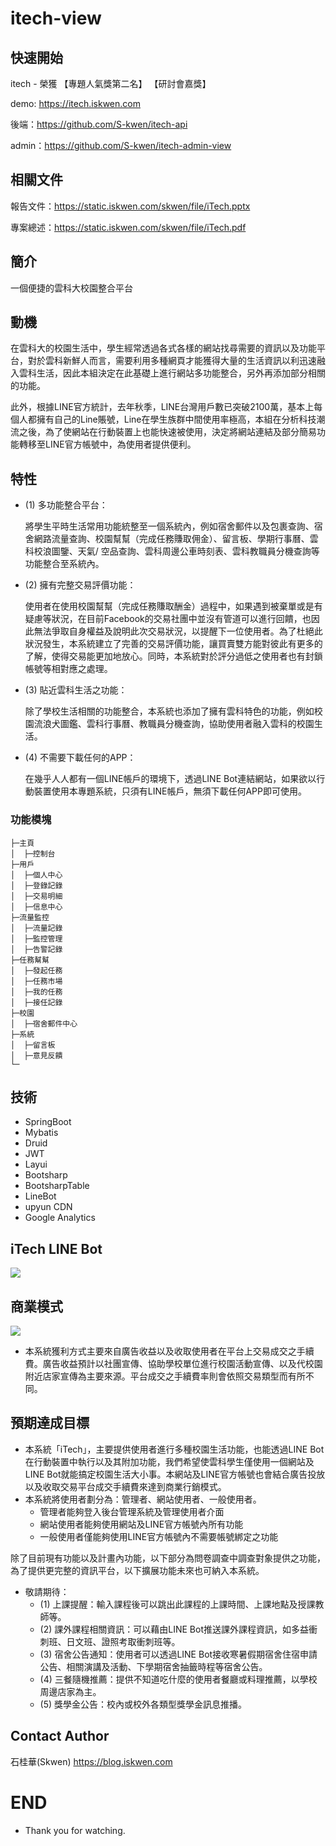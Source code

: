 # itech-view
## 快速開始
itech - 榮獲 【專題人氣獎第二名】 【研討會嘉獎】

demo: https://itech.iskwen.com

後端：https://github.com/S-kwen/itech-api

admin：https://github.com/S-kwen/itech-admin-view


## 相關文件
報告文件：https://static.iskwen.com/skwen/file/iTech.pptx

專案總述：https://static.iskwen.com/skwen/file/iTech.pdf


## 簡介
一個便捷的雲科大校園整合平台
## 動機
  在雲科大的校園生活中，學生經常透過各式各樣的網站找尋需要的資訊以及功能平台，對於雲科新鮮人而言，需要利用多種網頁才能獲得大量的生活資訊以利迅速融入雲科生活，因此本組決定在此基礎上進行網站多功能整合，另外再添加部分相關的功能。
    
  此外，根據LINE官方統計，去年秋季，LINE台灣用戶數已突破2100萬，基本上每個人都擁有自己的Line賬號，Line在學生族群中間使用率極高，本組在分析科技潮流之後，為了使網站在行動裝置上也能快速被使用，決定將網站連結及部分簡易功能轉移至LINE官方帳號中，為使用者提供便利。

## 特性
* (1)	多功能整合平台：

    將學生平時生活常用功能統整至一個系統內，例如宿舍郵件以及包裹查詢、宿舍網路流量查詢、校園幫幫（完成任務賺取佣金）、留言板、學期行事曆、雲科校浪圖鑒、天氣/ 空品查詢、雲科周邊公車時刻表、雲科教職員分機查詢等功能整合至系統內。
* (2)	擁有完整交易評價功能：

    使用者在使用校園幫幫（完成任務賺取酬金）過程中，如果遇到被棄單或是有疑慮等狀況，在目前Facebook的交易社團中並沒有管道可以進行回饋，也因此無法爭取自身權益及說明此次交易狀況，以提醒下一位使用者。為了杜絕此狀況發生，本系統建立了完善的交易評價功能，讓買賣雙方能對彼此有更多的了解，使得交易能更加地放心。同時，本系統對於評分過低之使用者也有封鎖帳號等相對應之處理。
* (3)	貼近雲科生活之功能：

    除了學校生活相關的功能整合，本系統也添加了擁有雲科特色的功能，例如校園流浪犬圖鑑、雲科行事曆、教職員分機查詢，協助使用者融入雲科的校園生活。
    
* (4)	不需要下載任何的APP：

    在幾乎人人都有一個LINE帳戶的環境下，透過LINE Bot連結網站，如果欲以行動裝置使用本專題系統，只須有LINE帳戶，無須下載任何APP即可使用。
### 功能模塊
```
├─主頁
│  ├─控制台
├─用戶
│  ├─個人中心
│  ├─登錄記錄
│  ├─交易明細
│  ├─信息中心
├─流量監控
│  ├─流量記錄
│  ├─監控管理
│  ├─告警記錄
├─任務幫幫
│  ├─發起任務
│  ├─任務市場
│  ├─我的任務
│  ├─接任記錄
├─校園
│  ├─宿舍郵件中心
├─系統
│  ├─留言板
│  ├─意見反饋
└─
```
## 技術
* SpringBoot
* Mybatis
* Druid
* JWT
* Layui
* Bootsharp
* BootsharpTable
* LineBot
* upyun CDN
* Google Analytics
## iTech LINE Bot
![](https://upload.cc/i1/2021/04/06/lWg6cs.png
)

## 商業模式
![](https://upload.cc/i1/2021/04/06/OsUA45.jpg)
* 本系統獲利方式主要來自廣告收益以及收取使用者在平台上交易成交之手續費。廣告收益預計以社團宣傳、協助學校單位進行校園活動宣傳、以及代校園附近店家宣傳為主要來源。平台成交之手續費率則會依照交易類型而有所不同。
## 預期達成目標
* 本系統「iTech」，主要提供使用者進行多種校園生活功能，也能透過LINE Bot在行動裝置中執行以及其附加功能，我們希望使雲科學生僅使用一個網站及LINE Bot就能搞定校園生活大小事。本網站及LINE官方帳號也會結合廣告投放以及收取交易平台成交手續費來達到商業行銷模式。
* 本系統將使用者劃分為：管理者、網站使用者、一般使用者。
    * 管理者能夠登入後台管理系統及管理使用者介面
    * 網站使用者能夠使用網站及LINE官方帳號內所有功能
    * 一般使用者僅能夠使用LINE官方帳號內不需要帳號綁定之功能
    
除了目前現有功能以及計畫內功能，以下部分為問卷調查中調查對象提供之功能，為了提供更完整的資訊平台，以下擴展功能未來也可納入本系統。
* 敬請期待：
    * (1)	上課提醒：輸入課程後可以跳出此課程的上課時間、上課地點及授課教師等。
    * (2)	課外課程相關資訊：可以藉由LINE Bot推送課外課程資訊，如多益衝刺班、日文班、證照考取衝刺班等。
    * (3)	宿舍公告通知：使用者可以透過LINE Bot接收寒暑假期宿舍住宿申請公告、相關演講及活動、下學期宿舍抽籤時程等宿舍公告。
    * (4)	三餐隨機推薦：提供不知道吃什麼的使用者餐廳或料理推薦，以學校周邊店家為主。
    * (5)	獎學金公告：校內或校外各類型獎學金訊息推播。
    
## Contact Author
石桂華(Skwen) https://blog.iskwen.com
# END
* Thank you for watching.